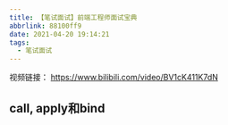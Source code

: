 ```yaml
---
title: 【笔试面试】前端工程师面试宝典
abbrlink: 88100ff9
date: 2021-04-20 19:14:21
tags:
  - 笔试面试
---
```


视频链接：
https://www.bilibili.com/video/BV1cK411K7dN



## call, apply和bind

